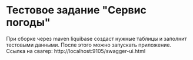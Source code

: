 # Тестовое задание "Сервис погоды"
При сборке через maven liquibase создаст нужные таблицы и заполнит тестовыми данными.
После этого можно запускать приложение.
Ссылка на свагер: http://localhost:9105/swagger-ui.html